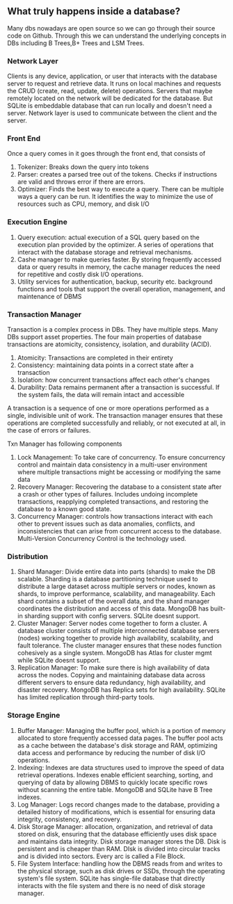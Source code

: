 ## What truly happens inside a database?

Many dbs nowadays are open source so we can go through their source code on Github. Through this we can understand the underlying concepts in DBs including B Trees,B+ Trees and LSM Trees.

### Network Layer
Clients is any device, application, or user that interacts with the database server to request and retrieve data. It runs on local machines and requests the CRUD (create, read, update, delete) operations.
Servers that maybe remotely located on the network will be dedicated for the database. But SQLite is embeddable database that can run locally and doesn't need a server. 
Network layer is used to communicate between the client and the server.

### Front End
Once a query comes in it goes through the front end, that consists of 
1. Tokenizer: Breaks down the query into tokens
2. Parser: creates a parsed tree out of the tokens. Checks if instructions are valid and throws error if there are errors.
3. Optimizer: Finds the best way to execute a query. There can be multiple ways a query can be run. It identifies the way to minimize the use of resources such as CPU, memory, and disk I/O

### Execution Engine
1. Query execution: actual execution of a SQL query based on the execution plan provided by the optimizer. A series of operations that interact with the database storage and retrieval mechanisms.
2. Cashe manager to make queries faster. By storing frequently accessed data or query results in memory, the cache manager reduces the need for repetitive and costly disk I/O operations.
3. Utility services for authentication, backup, security etc. background functions and
tools that support the overall operation, management, and maintenance of DBMS

### Transaction Manager

Transaction is a complex process in DBs. They have multiple steps. Many DBs support asset properties. The four main properties of database transactions are atomicity, consistency, isolation, and durability (ACID).
1. Atomicity: Transactions are completed in their entirety
2. Consistency: maintaining data points in a correct state after a transaction
3. Isolation: how concurrent transactions affect each other's changes
4. Durability: Data remains permanent after a transaction is successful. If the system fails, the data will remain intact and accessible

A transaction is a sequence of one or more operations performed as a single, indivisible unit of work. The transaction manager ensures that these operations are completed successfully and reliably, or not executed at all, in the case of errors or failures.

Txn Manager has following components
1. Lock Management: To take care of concurrency. To ensure concurrency control and maintain data consistency in a multi-user environment where multiple transactions might be accessing or modifying the same data
2. Recovery Manager: Recovering the database to a consistent state after a crash or other types of failures. Includes undoing incomplete transactions, reapplying completed transactions, and restoring the database to a known good state.
3. Concurrency Manager: controls how transactions interact with each other to prevent issues such as
data anomalies, conflicts, and inconsistencies that can arise from concurrent access to the database. Multi-Version Concurrency Control is the technology used. 


### Distribution
1. Shard Manager: Divide entire data into parts (shards) to make the DB scalable. Sharding is a database partitioning technique used to distribute a large dataset across multiple servers or nodes, known as shards, to improve performance, scalability, and manageability. Each shard contains a subset of the overall data, and the shard manager coordinates the distribution and access of this data. MongoDB has built-in sharding support with config servers. SQLite doesnt support. 
2. Cluster Manager: Server nodes come together to form a cluster.  A database cluster consists of multiple interconnected database servers (nodes) working together to provide high availability, scalability, and fault tolerance. The cluster manager ensures that these nodes function cohesively as a single system. MongoDB has Atlas for cluster mgmt while SQLite doesnt support. 
3. Replication Manager: To make sure there is high availability of data across the nodes. Copying and maintaining database data across different servers to ensure data redundancy, high availability, and disaster recovery. MongoDB has Replica sets for high availability. SQLite has limited replication through third-party tools.

### Storage Engine

1. Buffer Manager: Managing the buffer pool, which is a portion of memory allocated to store frequently accessed data pages. The buffer pool acts as a cache between the database's disk storage and RAM, optimizing data access and performance by reducing the number of disk I/O operations.
2. Indexing: Indexes are data structures used to improve the speed of data retrieval operations. Indexes enable efficient searching, sorting, and querying of data by allowing DBMS to quickly locate specific rows without scanning the entire table. MongoDB and SQLite have B Tree indexes. 
3. Log Manager: Logs record changes made to the database, providing a detailed history of modifications, which is essential for ensuring data integrity, consistency, and recovery.
4. Disk Storage Manager: allocation, organization, and retrieval of data stored on disk, ensuring that the database efficiently uses disk space and maintains data integrity. Disk storage manager stores the DB. Disk is persistent and is cheaper than RAM. DIsk is divided into circular tracks and is divided into sectors. Every arc is called a File Block.
5. File System Interface: handling how the DBMS reads from and writes to the physical storage, such as disk drives or SSDs, through the operating system's file system. SQLite has single-file database that directly interacts with the file system and there is no need of disk storage manager.


